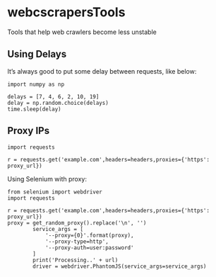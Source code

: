 # webcscrapersTools
 Tools that help web crawlers become less unstable


## Using Delays

It’s always good to put some delay between requests, like below:

```
import numpy as np

delays = [7, 4, 6, 2, 10, 19]
delay = np.random.choice(delays)
time.sleep(delay)
```

## Proxy IPs

```
import requests

r = requests.get('example.com',headers=headers,proxies={'https': proxy_url})
```

Using Selenium with proxy:

```
from selenium import webdriver
import requests

r = requests.get('example.com',headers=headers,proxies={'https': proxy_url})
proxy = get_random_proxy().replace('\n', '')
        service_args = [
            '--proxy={0}'.format(proxy),
            '--proxy-type=http',
            '--proxy-auth=user:password'
        ]
        print('Processing..' + url)
        driver = webdriver.PhantomJS(service_args=service_args)
```
